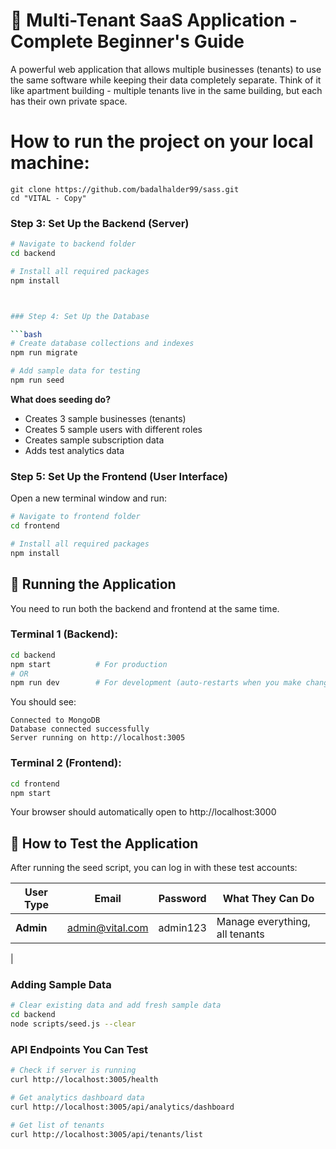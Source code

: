 # 🚀 Multi-Tenant SaaS Application - Complete Beginner's Guide

A powerful web application that allows multiple businesses (tenants) to use the same software while keeping their data completely separate. Think of it like apartment building - multiple tenants live in the same building, but each has their own private space.



# How to run the project on your local machine:
```
git clone https://github.com/badalhalder99/sass.git
cd "VITAL - Copy"
```

### Step 3: Set Up the Backend (Server)

```bash
# Navigate to backend folder
cd backend

# Install all required packages
npm install



### Step 4: Set Up the Database

```bash
# Create database collections and indexes
npm run migrate

# Add sample data for testing
npm run seed
```

**What does seeding do?**
- Creates 3 sample businesses (tenants)
- Creates 5 sample users with different roles
- Creates sample subscription data
- Adds test analytics data

### Step 5: Set Up the Frontend (User Interface)

Open a new terminal window and run:

```bash
# Navigate to frontend folder
cd frontend

# Install all required packages
npm install
```

## 🚀 Running the Application

You need to run both the backend and frontend at the same time.

### Terminal 1 (Backend):
```bash
cd backend
npm start          # For production
# OR
npm run dev        # For development (auto-restarts when you make changes)
```

You should see:
```
Connected to MongoDB
Database connected successfully
Server running on http://localhost:3005
```

### Terminal 2 (Frontend):
```bash
cd frontend
npm start
```

Your browser should automatically open to http://localhost:3000

## 🔐 How to Test the Application

After running the seed script, you can log in with these test accounts:

| User Type | Email | Password | What They Can Do |
|-----------|--------|----------|------------------|
| **Admin** | admin@vital.com | admin123 | Manage everything, all tenants |
|



### Adding Sample Data
```bash
# Clear existing data and add fresh sample data
cd backend
node scripts/seed.js --clear
```

### API Endpoints You Can Test

```bash
# Check if server is running
curl http://localhost:3005/health

# Get analytics dashboard data
curl http://localhost:3005/api/analytics/dashboard

# Get list of tenants
curl http://localhost:3005/api/tenants/list
```
